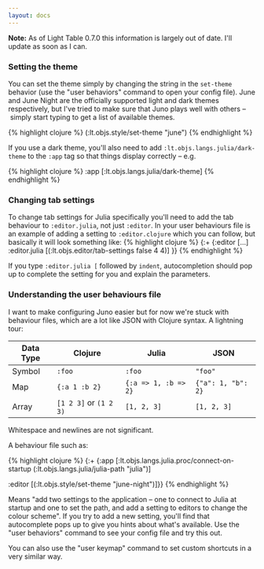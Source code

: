 ```yaml
---
layout: docs
---
```


**Note:** As of Light Table 0.7.0 this information is largely out of date. I'll update as soon as I can.

### Setting the theme

You can set the theme simply by changing the string in the `set-theme` behavior (use the "user behaviors" command to open your config file). June and June Night are the officially supported light and dark themes respectively, but I've tried to make sure that Juno plays well with others – simply start typing to get a list of available themes.

{% highlight clojure %}
(:lt.objs.style/set-theme "june")
{% endhighlight %}

If you use a dark theme, you'll also need to add `:lt.objs.langs.julia/dark-theme` to the `:app` tag so that things display correctly – e.g.

{% highlight clojure %}
    :app [:lt.objs.langs.julia/dark-theme]
{% endhighlight %}

### Changing tab settings

To change tab settings for Julia specifically you'll need to add the tab behaviour to `:editor.julia`, not just `:editor`. In your user behaviours file is an example of adding a setting to `:editor.clojure` which you can follow, but basically it will look something like:
{% highlight clojure %}
{:+
  {:editor [...]
   :editor.julia [(:lt.objs.editor/tab-settings false 4 4)]
  }}
{% endhighlight %}

If you type `:editor.julia [` followed by `indent`, autocompletion should pop up to complete the setting for you and explain the parameters.

### Understanding the user behaviours file

I want to make configuring Juno easier but for now we're stuck with behaviour files, which are a lot like JSON with Clojure syntax. A lightning tour:

| Data Type | Clojure                    | Julia                | JSON               |
|-----------|----------------------------|----------------------|--------------------|
| Symbol    | `:foo`                     | `:foo`               | `"foo"`            |
| Map       | `{:a 1 :b 2}`              | `{:a => 1, :b => 2}` | `{"a": 1, "b": 2}` |
| Array     | `[1 2 3]` or `(1 2 3)`     | `[1, 2, 3]`          | `[1, 2, 3]`        |

Whitespace and newlines are not significant.

A behaviour file such as:

{% highlight clojure %}
{:+
  {:app [:lt.objs.langs.julia.proc/connect-on-startup
         (:lt.objs.langs.julia/julia-path "julia")]

   :editor [(:lt.objs.style/set-theme "june-night")]}}
{% endhighlight %}

Means "add two settings to the application – one to connect to Julia at startup and one to set the path, and add a setting to editors to change the colour scheme". If you try to add a new setting, you'll find that autocomplete pops up to give you hints about what's available. Use the "user behaviors" command to see your config file and try this out.

You can also use the "user keymap" command to set custom shortcuts in a very similar way.
